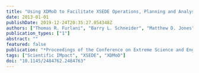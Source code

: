 ```yaml
---
title: "Using XDMoD to Facilitate XSEDE Operations, Planning and Analysis"
date: 2013-01-01
publishDate: 2019-12-24T20:35:27.054348Z
authors: ["Thomas R. Furlani", "Barry L. Schneider", "Matthew D. Jones", "John Towns", "David L. Hart", "Steven M. Gallo", "Robert L. DeLeon", "Charng-Da Lu", "Amin Ghadersohi", "Ryan J. Gentner", "Abani K. Patra", "Gregor von Laszewski", "Fugang Wang", "Jeffrey T. Palmer", "Nikolay Simakov"]
publication_types: ["1"]
abstract: ""
featured: false
publication: "*Proceedings of the Conference on Extreme Science and Engineering Discovery Environment: Gateway to Discovery*"
tags: ["Scientific IMpact", "XSEDE", "XDMoD"]
doi: "10.1145/2484762.2484763"
---
```


